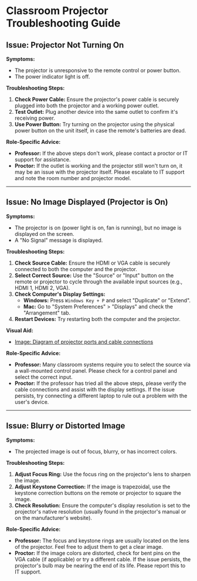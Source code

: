 # Classroom Projector Troubleshooting Guide

## Issue: Projector Not Turning On

**Symptoms:**
- The projector is unresponsive to the remote control or power button.
- The power indicator light is off.

**Troubleshooting Steps:**

1.  **Check Power Cable:** Ensure the projector's power cable is securely plugged into both the projector and a working power outlet.
2.  **Test Outlet:** Plug another device into the same outlet to confirm it's receiving power.
3.  **Use Power Button:** Try turning on the projector using the physical power button on the unit itself, in case the remote's batteries are dead.

**Role-Specific Advice:**
-   **Professor:** If the above steps don't work, please contact a proctor or IT support for assistance.
-   **Proctor:** If the outlet is working and the projector still won't turn on, it may be an issue with the projector itself. Please escalate to IT support and note the room number and projector model.

---

## Issue: No Image Displayed (Projector is On)

**Symptoms:**
- The projector is on (power light is on, fan is running), but no image is displayed on the screen.
- A "No Signal" message is displayed.

**Troubleshooting Steps:**

1.  **Check Source Cable:** Ensure the HDMI or VGA cable is securely connected to both the computer and the projector.
2.  **Select Correct Source:** Use the "Source" or "Input" button on the remote or projector to cycle through the available input sources (e.g., HDMI 1, HDMI 2, VGA).
3.  **Check Computer's Display Settings:**
    -   **Windows:** Press `Windows Key + P` and select "Duplicate" or "Extend".
    -   **Mac:** Go to "System Preferences" > "Displays" and check the "Arrangement" tab.
4.  **Restart Devices:** Try restarting both the computer and the projector.

**Visual Aid:**
-   [Image: Diagram of projector ports and cable connections](alison_docs/images/projector_ports.png)

**Role-Specific Advice:**
-   **Professor:** Many classroom systems require you to select the source via a wall-mounted control panel. Please check for a control panel and select the correct input.
-   **Proctor:** If the professor has tried all the above steps, please verify the cable connections and assist with the display settings. If the issue persists, try connecting a different laptop to rule out a problem with the user's device.

---

## Issue: Blurry or Distorted Image

**Symptoms:**
- The projected image is out of focus, blurry, or has incorrect colors.

**Troubleshooting Steps:**

1.  **Adjust Focus Ring:** Use the focus ring on the projector's lens to sharpen the image.
2.  **Adjust Keystone Correction:** If the image is trapezoidal, use the keystone correction buttons on the remote or projector to square the image.
3.  **Check Resolution:** Ensure the computer's display resolution is set to the projector's native resolution (usually found in the projector's manual or on the manufacturer's website).

**Role-Specific Advice:**
-   **Professor:** The focus and keystone rings are usually located on the lens of the projector. Feel free to adjust them to get a clear image.
-   **Proctor:** If the image colors are distorted, check for bent pins on the VGA cable (if applicable) or try a different cable. If the issue persists, the projector's bulb may be nearing the end of its life. Please report this to IT support.
